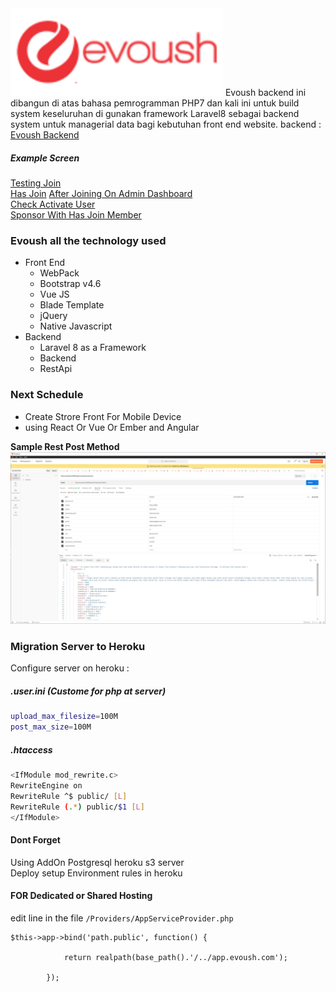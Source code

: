 <img src="https://raw.githubusercontent.com/codesyariah122/bahan-evoush/4d2ea5ca618f3dd8c1bd3be7e9f172d3664ba67e/images/logo/evoush_logo_header.svg"/>
Evoush backend ini dibangun di atas bahasa pemrogramman PHP7 dan kali ini untuk build system keseluruhan di gunakan framework Laravel8 sebagai backend system untuk managerial data bagi kebutuhan front end website.  
backend : <a href="https://app.evoush.com">Evoush Backend</a>  

##### Example Screen  
[Testing Join]('https://raw.githubusercontent.com/evoush-products/evoush-backend/master/screen_example/testing_join.jpg')  
[Has Join]('https://raw.githubusercontent.com/evoush-products/evoush-backend/master/screen_example/has_join.jpg')
[After Joining On Admin Dashboard]('https://raw.githubusercontent.com/evoush-products/evoush-backend/master/screen_example/after_joining.jpg')  
[Check Activate User]('https://raw.githubusercontent.com/evoush-products/evoush-backend/master/screen_example/check_activate_user.jpg')  
[Sponsor With Has Join Member]('https://raw.githubusercontent.com/evoush-products/evoush-backend/master/screen_example/sponsor_with_has_join_member.jpg')  

### Evoush all the technology used
* Front End
    - WebPack
    - Bootstrap v4.6
    - Vue JS
    - Blade Template
    - jQuery
    - Native Javascript
* Backend 
    - Laravel 8 as a Framework
    - Backend
    - RestApi

### Next Schedule
* Create Strore Front For Mobile Device
* using React Or Vue Or Ember and Angular


**Sample Rest Post Method**  
<img src="https://raw.githubusercontent.com/codesyariah122/evoush-website/master/sample_post_method_api.jpg">




### Migration Server to Heroku  

Configure server on heroku : 

##### .user.ini (Custome for php at server)  
```bash
upload_max_filesize=100M
post_max_size=100M
```

##### .htaccess  

```bash
<IfModule mod_rewrite.c>
RewriteEngine on
RewriteRule ^$ public/ [L]
RewriteRule (.*) public/$1 [L]
</IfModule>
```

#### Dont Forget  

Using AddOn Postgresql heroku s3 server  
Deploy setup Environment rules in heroku


#### FOR Dedicated or Shared Hosting  
edit line in the file ```/Providers/AppServiceProvider.php```  

```
$this->app->bind('path.public', function() {

            return realpath(base_path().'/../app.evoush.com');

        });
```